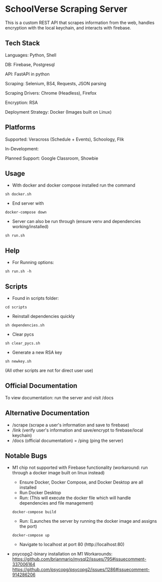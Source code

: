 # SchoolVerse Scraping Server
This is a custom REST API that scrapes information from the web, handles encryption with the local keychain, and interacts with firebase. 

## Tech Stack
Languages: Python, Shell

DB: Firebase, Postgresql

API: FastAPI in python

Scraping: Selenium, BS4, Requests, JSON parsing

Scraping Drivers: Chrome (Headless), Firefox

Encryption: RSA

Deployment Strategy: Docker (Images built on Linux)

## Platforms
Supported: Veracross (Schedule + Events), Schoology, Flik

In-Development:

Planned Support: Google Classroom, Showbie

## Usage
- With docker and docker compose installed run the command
~~~
sh docker.sh
~~~
- End server with
~~~
docker-compose down
~~~
- Server can also be run through (ensure venv and dependencies working/installed)
~~~
sh run.sh
~~~

## Help
- For Running options:
~~~
sh run.sh -h
~~~

## Scripts
- Found in scripts folder:
~~~
cd scripts
~~~
- Reinstall dependencies quickly
~~~
sh dependencies.sh
~~~
- Clear pycs
~~~
sh clear_pycs.sh
~~~
- Generate a new RSA key
~~~
sh newkey.sh
~~~

(All other scripts are not for direct user use)

## Official Documentation
To view documentation: run the server and visit /docs

## Alternative Documentation
- /scrape (scrape a user's information and save to firebase)
- /link (verify user's information and save/encrypt to firebase/local keychain)
- /docs (official documentation)
= /ping (ping the server)   

## Notable Bugs
- M1 chip not supported with Firebase functionality (workaround: run through a docker image built on linux instead)
    - Ensure Docker, Docker Compose, and Docker Desktop are all installed
    - Run Docker Desktop
    - Run: (This will execute the docker file which will handle dependencies and file management)
    ~~~
    docker-compose build
    ~~~
    - Run: (Launches the server by running the docker image and assigns the port)
    ~~~
    docker-compose up
    ~~~
    - Navigate to localhost at port 80 (http://localhost:80)

- psycopg2-binary installation on M1
Workarounds:
https://github.com/brianmario/mysql2/issues/795#issuecomment-337006164
https://github.com/psycopg/psycopg2/issues/1286#issuecomment-914286206



